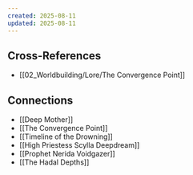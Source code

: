 ```yaml
---
created: 2025-08-11
updated: 2025-08-11
---
```




## Cross-References

- [[02_Worldbuilding/Lore/The Convergence Point]]


## Connections

- [[Deep Mother]]
- [[The Convergence Point]]
- [[Timeline of the Drowning]]
- [[High Priestess Scylla Deepdream]]
- [[Prophet Nerida Voidgazer]]
- [[The Hadal Depths]]
